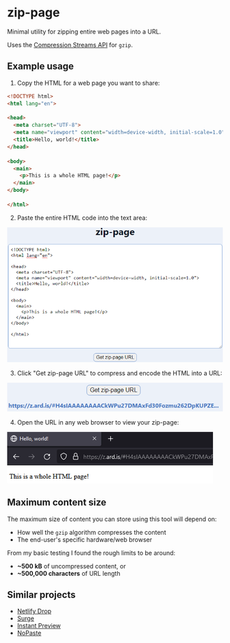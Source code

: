 # zip-page

Minimal utility for zipping entire web pages into a URL.

Uses the [Compression Streams API](https://developer.mozilla.org/en-US/docs/Web/API/Compression_Streams_API) for `gzip`.

## Example usage

1. Copy the HTML for a web page you want to share:

```html
<!DOCTYPE html>
<html lang="en">

<head>
  <meta charset="UTF-8">
  <meta name="viewport" content="width=device-width, initial-scale=1.0">
  <title>Hello, world!</title>
</head>

<body>
  <main>
    <p>This is a whole HTML page!</p>
  </main>
</body>

</html>
```

2. Paste the entire HTML code into the text area:

![HTML copied verbatim into the text area](./.github/textarea.png)

3. Click "Get zip-page URL" to compress and encode the HTML into a URL:

![URL with the compressed HTML encoded into the hash](./.github/url.png)

4. Open the URL in any web browser to view your zip-page:

![Web browser displaying the zip-page](./.github/zip-page.png)

## Maximum content size

The maximum size of content you can store using this tool will depend on:
- How well the `gzip` algorithm compresses the content
- The end-user's specific hardware/web browser

From my basic testing I found the rough limits to be around:
- **~500 kB** of uncompressed content, or
- **~500,000 characters** of URL length

## Similar projects

- [Netlify Drop](https://app.netlify.com/drop)
- [Surge](https://surge.sh/)
- [Instant Preview](https://github.com/kjk/instaprev)
- [NoPaste](https://github.com/bokub/nopaste)

